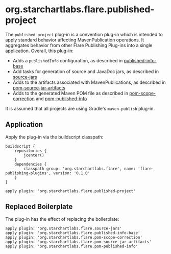 # org.starchartlabs.flare.published-project

The `published-project` plug-in is a convention plug-in which is intended to apply standard behavior affecting MavenPublication operations. It aggregates behavior from other Flare Publishing Plug-ins into a single application. Overall, this plug-in:

 - Adds a `publishedInfo` configuration, as described in [published-info-base](./published-info-base.md)
 - Add tasks for generation of source and JavaDoc jars, as described in [source-jars](./source-jars.md)
 - Adds to the artifacts associated with MavenPublications, as described in [pom-source-jar-artifacts](./pom-source-jar-artifacts.md)
 - Adds to the generated Maven POM file as described in [pom-scope-correction](./pom-scope-correction.md) and [pom-published-info](./pom-published-info.md)

It is assumed that all projects are using Gradle's `maven-publish` plug-in.

## Application

Apply the plug-in via the buildscript classpath:

```
buildscript {
    repositories {
        jcenter()
    }
    dependencies {
        classpath group: 'org.starchartlabs.flare', name: 'flare-publishing-plugins', version: '0.1.0'
    }
}

apply plugin: 'org.starchartlabs.flare.published-project'
```

## Replaced Boilerplate

The plug-in has the effect of replacing the boilerplate:

```
apply plugin: 'org.starchartlabs.flare.source-jars'
apply plugin: 'org.starchartlabs.flare.published-info-base'
apply plugin: 'org.starchartlabs.flare.pom-scope-correction'
apply plugin: 'org.starchartlabs.flare.pom-source-jar-artifacts'
apply plugin: 'org.starchartlabs.flare.pom-published-info'
```
